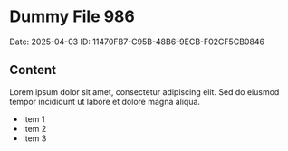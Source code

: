 # Dummy File 986

Date: 2025-04-03
ID: 11470FB7-C95B-48B6-9ECB-F02CF5CB0846

## Content

Lorem ipsum dolor sit amet, consectetur adipiscing elit.
Sed do eiusmod tempor incididunt ut labore et dolore magna aliqua.

* Item 1
* Item 2
* Item 3


